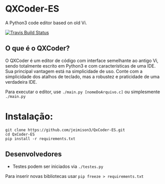 # QXCoder-ES
A Python3 code editor based on old Vi.

[![Travis Build Status](https://travis-ci.com/jeimison3/QxCoder-ES.svg?branch=master)](https://travis-ci.com/jeimison3/QxCoder-ES)

## O que é o QXCoder? ##
O QXCoder é um editor de código com interface semelhante ao antigo Vi, sendo totalmente escrito em Python3 e com características de uma IDE. Sua principal vantagem está na simplicidade de uso. Conte com a simplicidade dos atalhos de teclado, mas a robustez e praticidade de uma verdadeira IDE.

Para executar o editor, use `./main.py [nomeDoArquivo.c]` ou simplesmente `./main.py`

# Instalação:
```shell
git clone https://github.com/jeimison3/QxCoder-ES.git
cd QxCoder-ES
pip install -r requirements.txt 
```


## Desenvolvedores
- Testes podem ser iniciados via `./testes.py`

Para inserir novas bibliotecas usar `pip freeze > requirements.txt`